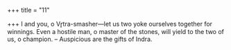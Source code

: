 +++
title = "11"

+++
I and you, o Vr̥tra-smasher—let us two yoke ourselves together for  winnings.
Even a hostile man, o master of the stones, will yield to the two of us, o  champion.
– Auspicious are the gifts of Indra.